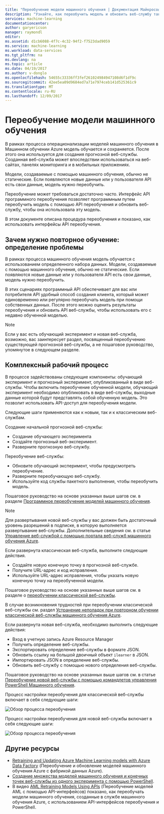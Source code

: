 ```yaml
---
title: "Переобучение модели машинного обучения | Документация Майкрософт"
description: "Узнайте, как переобучить модель и обновить веб-службу так, чтобы она использовала заново обученную модель в службе машинного обучения Azure."
services: machine-learning
documentationcenter: 
author: garyericson
manager: raymondl
editor: 
ms.assetid: d1cb6088-4f7c-4c32-94f2-f7523dad9059
ms.service: machine-learning
ms.workload: data-services
ms.tgt_pltfrm: na
ms.devlang: na
ms.topic: article
ms.date: 04/19/2017
ms.author: v-donglo
ms.openlocfilehash: 54655c33336ff3fef261024984947108d6f1df9c
ms.sourcegitcommit: 42ee5ea09d9684ed7a71e7974ceb141d525361c9
ms.translationtype: MT
ms.contentlocale: ru-RU
ms.lasthandoff: 12/09/2017
---
```

# <a name="retrain-a-machine-learning-model"></a>Переобучение модели машинного обучения
В рамках процесса операционализации моделей машинного обучения в Машинном обучении Azure модель обучается и сохраняется. После этого она используется для создания прогнозной веб-службы. Созданная веб-служба может впоследствии использоваться на веб-сайтах, панелях мониторинга и в мобильных приложениях. 

Модели, создаваемые с помощью машинного обучения, обычно не статические. Если появляются новые данные или у пользователя API есть свои данные, модель нужно переобучить. 

Переобучение может требоваться достаточно часто. Интерфейс API программного переобучения позволяет программным путем переобучить модель с помощью API переобучения и обновить веб-службу, чтобы она использовала эту модель. 

В этом документе описана процедура переобучения и показано, как использовать интерфейсы API переобучения.

## <a name="why-retrain-defining-the-problem"></a>Зачем нужно повторное обучение: определение проблемы
В рамках процесса машинного обучения модель обучается с использованием определенного набора данных. Модели, создаваемые с помощью машинного обучения, обычно не статические. Если появляются новые данные или у пользователя API есть свои данные, модель нужно переобучить.

В этих сценариях программный API обеспечивает для вас или потребителя API удобный способ создания клиента, который может единовременно или регулярно переобучать модель при помощи собственных данных. После этого можно оценить результаты переобучения и обновить API веб-службы, чтобы использовать его с недавно обученной моделью.

> [!NOTE]
> Если у вас есть обучающий эксперимент и новая веб-служба, возможно, вас заинтересует раздел, посвященный переобучению существующей прогнозной веб-службы, а не пошаговое руководство, упомянутое в следующем разделе.
> 
> 

## <a name="end-to-end-workflow"></a>Комплексный рабочий процесс
В процессе задействованы следующие компоненты: обучающий эксперимент и прогнозный эксперимент, опубликованный в виде веб-службы. Чтобы включить переобучение обученной модели, обучающий эксперимент необходимо опубликовать в виде веб-службы, выходные данные которой будут представлять собой обученную модель. Это позволит использовать API-доступ для переобучения модели. 

Следующие шаги применяются как к новым, так и к классическим веб-службам.

Создание начальной прогнозной веб-службы:

* Создание обучающего эксперимента
* Создайте прогнозный веб-эксперимент.
* Разверните прогнозную веб-службу.

Переобучение веб-службы:

* Обновите обучающий эксперимент, чтобы предусмотреть переобучение.
* Разверните переобучающую веб-службу.
* Используйте код службы пакетного выполнения, чтобы переобучить модель.

Пошаговое руководство на основе указанных выше шагов см. в разделе [Программное переобучение моделей машинного обучения](retrain-models-programmatically.md).

> [!NOTE] 
> Для развертывания новой веб-службы у вас должен быть достаточный уровень разрешений в подписке, в которую выполняется развертывание веб-службы. Дополнительные сведения см. в статье [Управление веб-службой с помощью портала веб-служб машинного обучения Azure](manage-new-webservice.md). 

Если развернута классическая веб-служба, выполните следующие действия.

* Создайте новую конечную точку в прогнозной веб-службе.
* Получите URL-адрес и код исправления.
* Используйте URL-адрес исправления, чтобы указать новую конечную точку на переобученной модели. 

Пошаговое руководство на основе указанных выше шагов см. в разделе о [переобучении классической веб-службы](retrain-a-classic-web-service.md).

В случае возникновения трудностей при переобучении классической веб-службы см. раздел [Устранение неполадок при повторном обучении классической веб-службы машинного обучения Azure](troubleshooting-retraining-models.md).

Если развернута новая веб-служба, необходимо выполнить следующие действия:

* Вход в учетную запись Azure Resource Manager
* Получить определение веб-службы.
* Экспортировать определение веб-службы в формате JSON.
* Обновить ссылку на большой двоичный объект `ilearner` в JSON.
* Импортировать JSON в определение веб-службы.
* Обновить веб-службу с помощью нового определения веб-службы.

Пошаговое руководство на основе указанных выше шагов см. в статье [Переобучение новой веб-службы с помощью командлетов управления PowerShell Машинного обучения](retrain-new-web-service-using-powershell.md).

Процесс настройки переобучения для классической веб-службы включает в себя следующие шаги:

![Обзор процесса переобучения][1]

Процесс настройки переобучения для новой веб-службы включает в себя следующие шаги:

![Обзор процесса переобучения][7]

## <a name="other-resources"></a>Другие ресурсы
* [Retraining and Updating Azure Machine Learning models with Azure Data Factory](https://azure.microsoft.com/blog/retraining-and-updating-azure-machine-learning-models-with-azure-data-factory/) (Переобучение и обновление моделей машинного обучения Azure с фабрикой данных Azure).
* [Создание множества моделей машинного обучения и конечных точек веб-службы из одного эксперимента с помощью PowerShell](create-models-and-endpoints-with-powershell.md).
* В видео [AML Retraining Models Using APIs](https://www.youtube.com/watch?v=wwjglA8xllg) (Переобучение моделей AML с помощью API-интерфейсов) показано, как переобучать модели машинного обучения, созданные в службе машинного обучения Azure, с использованием API-интерфейсов переобучения и PowerShell.

<!--image links-->
[1]: ./media/retrain-machine-learning-model/machine-learning-retrain-models-programmatically-IMAGE01.png
[7]: ./media/retrain-machine-learning-model/machine-learning-retrain-models-programmatically-IMAGE07.png

